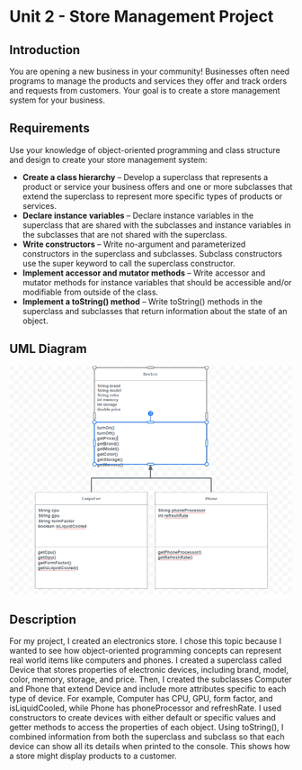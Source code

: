 # Unit 2 - Store Management Project

## Introduction

You are opening a new business in your community! Businesses often need programs to manage the products and services they offer and track orders and requests from customers. Your goal is to create a store management system for your business.

## Requirements

Use your knowledge of object-oriented programming and class structure and design to create your store management system:
- **Create a class hierarchy** – Develop a superclass that represents a product or service your business offers and one or more subclasses that extend the superclass to represent more specific types of products or services.
- **Declare instance variables** – Declare instance variables in the superclass that are shared with the subclasses and instance variables in the subclasses that are not shared with the superclass.
- **Write constructors** – Write no-argument and parameterized constructors in the superclass and subclasses. Subclass constructors use the super keyword to call the superclass constructor.
- **Implement accessor and mutator methods** – Write accessor and mutator methods for instance variables that should be accessible and/or modifiable from outside of the class.
- **Implement a toString() method** – Write toString() methods in the superclass and subclasses that return information about the state of an object.

## UML Diagram

![UML Diagram for my project](UMLDiagram.PNG)

## Description

For my project, I created an electronics store. I chose this topic because I wanted to see how object-oriented programming concepts can represent real world items like computers and phones. I created a superclass called Device that stores properties of electronic devices, including brand, model, color, memory, storage, and price. Then, I created the subclasses Computer and Phone that extend Device and include more attributes specific to each type of device. For example, Computer has CPU, GPU, form factor, and isLiquidCooled, while Phone has phoneProcessor and refreshRate. I used constructors to create devices with either default or specific values and getter methods to access the properties of each object. Using toString(), I combined information from both the superclass and subclass so that each device can show all its details when printed to the console. This shows how a store might display products to a customer.
